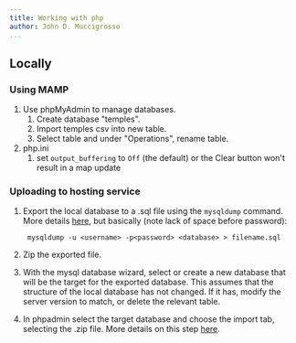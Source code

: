 ```yaml
---
title: Working with php
author: John D. Muccigrosso
...
```


## Locally

### Using MAMP

1.  Use phpMyAdmin to manage databases.
    1.  Create database "temples".
    1.  Import temples csv into new table.
    1.  Select table and under "Operations", rename table.
1.  php.ini
    1. set `output_buffering` to `Off` (the default) or the Clear button won't result in a map update

### Uploading to hosting service

1. Export the local database to a .sql file using the `mysqldump` command. More details [here](http://www.thegeekstuff.com/2008/09/backup-and-restore-mysql-database-using-mysqldump/#more-184), but basically (note lack of space before password):

        mysqldump -u <username> -p<password> <database> > filename.sql
    
1. Zip the exported file.
1. With the mysql database wizard, select or create a new database that will be the target for the exported database. This assumes that the structure of the local database has not changed. If it has, modify the server version to match, or delete the relevant table.
1. In phpadmin select the target database and choose the import tab, selecting the .zip file. More details on this step [here](http://www.inmotionhosting.com/support/website/phpmyadmin/import-database-using-phpmyadmin).
